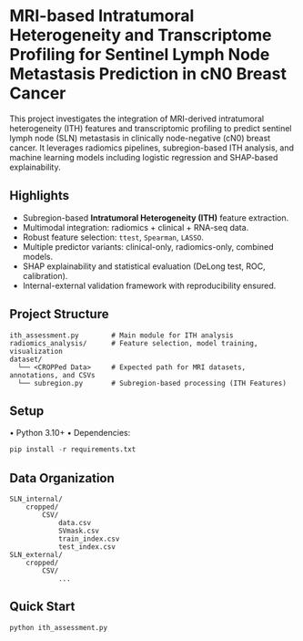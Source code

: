 # MRI-based Intratumoral Heterogeneity and Transcriptome Profiling for Sentinel Lymph Node Metastasis Prediction in cN0 Breast Cancer

This project investigates the integration of MRI-derived intratumoral heterogeneity (ITH) features and transcriptomic profiling to predict sentinel lymph node (SLN) metastasis in clinically node-negative (cN0) breast cancer. It leverages radiomics pipelines, subregion-based ITH analysis, and machine learning models including logistic regression and SHAP-based explainability.

## Highlights

- Subregion-based **Intratumoral Heterogeneity (ITH)** feature extraction.
- Multimodal integration: radiomics + clinical + RNA-seq data.
- Robust feature selection: `ttest`, `Spearman`, `LASSO`.
- Multiple predictor variants: clinical-only, radiomics-only, combined models.
- SHAP explainability and statistical evaluation (DeLong test, ROC, calibration).
- Internal-external validation framework with reproducibility ensured.

## Project Structure

```plaintext
ith_assessment.py        # Main module for ITH analysis
radiomics_analysis/      # Feature selection, model training, visualization
dataset/
  └── <CROPPed Data>     # Expected path for MRI datasets, annotations, and CSVs
  └── subregion.py       # Subregion-based processing (ITH Features)
```

## Setup
•	Python 3.10+
•	Dependencies:
```python
pip install -r requirements.txt
```

## Data Organization
```plaintext
SLN_internal/
    cropped/
        CSV/
            data.csv
            SVmask.csv
            train_index.csv
            test_index.csv
SLN_external/
    cropped/
        CSV/
            ...
```

## Quick Start
```python
python ith_assessment.py
```

